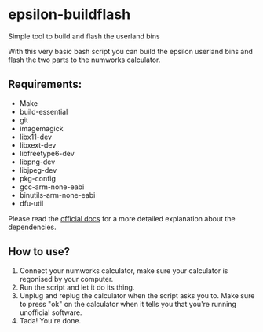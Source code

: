 # epsilon-buildflash
Simple tool to build and flash the userland bins

With this very basic bash script you can build the epsilon userland bins and flash the two parts to the numworks calculator.

## Requirements:
* Make
* build-essential 
* git 
* imagemagick 
* libx11-dev 
* libxext-dev 
* libfreetype6-dev 
* libpng-dev 
* libjpeg-dev 
* pkg-config
* gcc-arm-none-eabi 
* binutils-arm-none-eabi
* dfu-util

Please read the [official docs](https://www.numworks.com/resources/engineering/software/build/) for a more detailed explanation about the dependencies.

## How to use?
1. Connect your numworks calculator, make sure your calculator is regonised by your computer.
2. Run the script and let it do its thing.
3. Unplug and replug the calculator when the script asks you to. Make sure to press "ok" on the calculator when it tells you that you're running unofficial software.
4. Tada! You're done.
